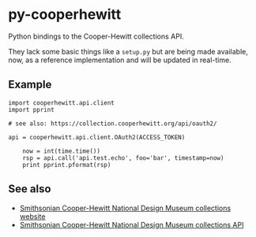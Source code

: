 # py-cooperhewitt

Python bindings to the Cooper-Hewitt collections API.

They lack some basic things like a `setup.py` but are being made available, now,
as a reference implementation and will be updated in real-time.

## Example

	import cooperhewitt.api.client
	import pprint

	# see also: https://collection.cooperhewitt.org/api/oauth2/

	api = cooperhewitt.api.client.OAuth2(ACCESS_TOKEN)

        now = int(time.time())
        rsp = api.call('api.test.echo', foo='bar', timestamp=now)
        print pprint.pformat(rsp)

## See also

* [Smithsonian Cooper-Hewitt National Design Museum collections website](https://collection.cooperhewitt.org/)
* [Smithsonian Cooper-Hewitt National Design Museum collections API](https://collection.cooperhewitt.org/api/)


